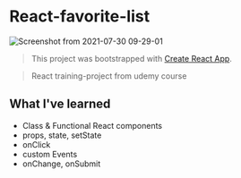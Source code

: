 # React-favorite-list

![Screenshot from 2021-07-30 09-29-01](https://user-images.githubusercontent.com/43558139/127601993-d5eae31d-2d08-48d1-b450-7ece4af3ac76.png)

> This project was bootstrapped with [Create React App](https://github.com/facebook/create-react-app).

> React training-project from udemy course

## What I've learned

- Class & Functional React components
- props, state, setState
- onClick
- custom Events
- onChange, onSubmit

